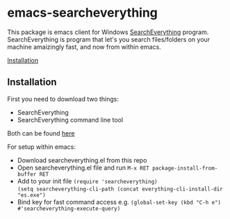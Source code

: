 # emacs-searcheverything

This package is emacs client for Windows [SearchEverything](https://www.voidtools.com/) program.
SearchEverything is program that let's you search files/folders on your machine amaizingly fast, and now from within emacs.

[Installation](#Installation)

## Installation
First you need to download two things:
 - SearchEverything
 - SearchEverything command line tool

 Both can be found [here](https://www.voidtools.com/downloads/)

For setup within emacs:
- Download searcheverything.el from this repo
- Open searcheverything.el file and run `M-x RET package-install-from-buffer RET`
- Add to your init file
`(require 'searcheverything)`\
`(setq searcheverything-cli-path (concat everything-cli-install-dir "es.exe")`
- Bind key for fast command access e.g.
`(global-set-key (kbd "C-h e") #'searcheverything-execute-query)`
